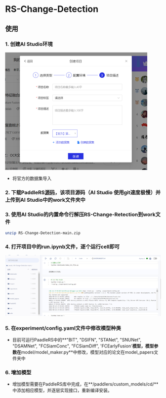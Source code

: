 # RS-Change-Detection

## 使用

### 1. 创建AI Studio环境

<img src="./images/1.png" style="zoom:50%" />

* 将官方的数据集导入

### 2. 下载PaddleRS[源码](https://github.com/faye0078/PaddleRS-addModels)，该项目源码（AI Studio 使用git速度极慢）并上传到AI Studio中的**work**文件夹中

### 3. 使用AI Studio的内置命令行解压RS-Change-Retection到work文件

```bash
unzip RS-Change-Detection-main.zip
```

### 4. 打开项目中的run.ipynb文件，逐个运行cell即可

<img src="./images/2.png" style="zoom:50%" />

### 5. 在experiment/config.yaml文件中修改模型种类

* 目前可运行PaadleRS中的**"BIT", "DSIFN", "STANet", "SNUNet", "DSAMNet", "FCSiamConc", "FCSiamDiff", 'FCEarlyFusion'**模型，模型参数在**model/model_maker.py**中修改，模型对应的论文在model_papers文件夹中

### 6. 增加模型

* 增加模型需要在PaddleRS库中完成，在**/paddlers/custom_models/cd/**中添加相应模型，并逐层实现接口，重新编译安装。
